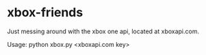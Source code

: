 # xbox-friends

Just messing around with the xbox one api, located at xboxapi.com. 

Usage: python xbox.py <xbox gamertag> <xboxapi.com key>
